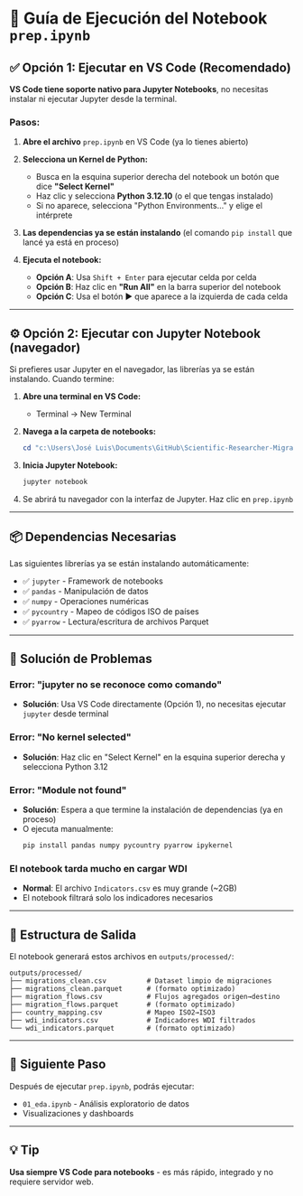 # 📘 Guía de Ejecución del Notebook `prep.ipynb`

## ✅ Opción 1: Ejecutar en VS Code (Recomendado)

**VS Code tiene soporte nativo para Jupyter Notebooks**, no necesitas instalar ni ejecutar Jupyter desde la terminal.

### Pasos:

1. **Abre el archivo** `prep.ipynb` en VS Code (ya lo tienes abierto)

2. **Selecciona un Kernel de Python:**
   - Busca en la esquina superior derecha del notebook un botón que dice **"Select Kernel"**
   - Haz clic y selecciona **Python 3.12.10** (o el que tengas instalado)
   - Si no aparece, selecciona "Python Environments..." y elige el intérprete

3. **Las dependencias ya se están instalando** (el comando `pip install` que lancé ya está en proceso)

4. **Ejecuta el notebook:**
   - **Opción A**: Usa `Shift + Enter` para ejecutar celda por celda
   - **Opción B**: Haz clic en **"Run All"** en la barra superior del notebook
   - **Opción C**: Usa el botón ▶️ que aparece a la izquierda de cada celda

---

## ⚙️ Opción 2: Ejecutar con Jupyter Notebook (navegador)

Si prefieres usar Jupyter en el navegador, las librerías ya se están instalando. Cuando termine:

1. **Abre una terminal en VS Code:**
   - Terminal → New Terminal

2. **Navega a la carpeta de notebooks:**
   ```powershell
   cd "c:\Users\José Luis\Documents\GitHub\Scientific-Researcher-Migrations\notebooks"
   ```

3. **Inicia Jupyter Notebook:**
   ```powershell
   jupyter notebook
   ```

4. Se abrirá tu navegador con la interfaz de Jupyter. Haz clic en `prep.ipynb`

---

## 📦 Dependencias Necesarias

Las siguientes librerías ya se están instalando automáticamente:

- ✅ `jupyter` - Framework de notebooks
- ✅ `pandas` - Manipulación de datos
- ✅ `numpy` - Operaciones numéricas
- ✅ `pycountry` - Mapeo de códigos ISO de países
- ✅ `pyarrow` - Lectura/escritura de archivos Parquet

---

## 🚨 Solución de Problemas

### Error: "jupyter no se reconoce como comando"
- **Solución**: Usa VS Code directamente (Opción 1), no necesitas ejecutar `jupyter` desde terminal

### Error: "No kernel selected"
- **Solución**: Haz clic en "Select Kernel" en la esquina superior derecha y selecciona Python 3.12

### Error: "Module not found"
- **Solución**: Espera a que termine la instalación de dependencias (ya en proceso)
- O ejecuta manualmente:
  ```powershell
  pip install pandas numpy pycountry pyarrow ipykernel
  ```

### El notebook tarda mucho en cargar WDI
- **Normal**: El archivo `Indicators.csv` es muy grande (~2GB)
- El notebook filtrará solo los indicadores necesarios

---

## 📂 Estructura de Salida

El notebook generará estos archivos en `outputs/processed/`:

```
outputs/processed/
├── migrations_clean.csv          # Dataset limpio de migraciones
├── migrations_clean.parquet      # (formato optimizado)
├── migration_flows.csv           # Flujos agregados origen→destino
├── migration_flows.parquet       # (formato optimizado)
├── country_mapping.csv           # Mapeo ISO2→ISO3
├── wdi_indicators.csv            # Indicadores WDI filtrados
└── wdi_indicators.parquet        # (formato optimizado)
```

---

## 🎯 Siguiente Paso

Después de ejecutar `prep.ipynb`, podrás ejecutar:
- `01_eda.ipynb` - Análisis exploratorio de datos
- Visualizaciones y dashboards

---

## 💡 Tip

**Usa siempre VS Code para notebooks** - es más rápido, integrado y no requiere servidor web.

